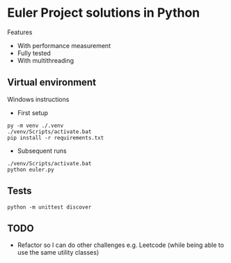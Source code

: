 # Euler Project solutions in Python

Features
- With performance measurement
- Fully tested
- With multithreading

## Virtual environment
Windows instructions

- First setup
```
py -m venv ./.venv
./venv/Scripts/activate.bat
pip install -r requirements.txt
```

- Subsequent runs
```
./venv/Scripts/activate.bat
python euler.py
```

## Tests
```
python -m unittest discover
```


## TODO
- Refactor so I can do other challenges e.g. Leetcode (while being able to use the same utility classes)